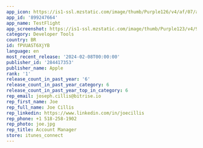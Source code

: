 ```yaml
---
app_icon: https://is1-ssl.mzstatic.com/image/thumb/Purple126/v4/af/07/a3/af07a310-cb85-713f-2cb1-7b9adb3c14b1/AppIcon-1x_U007emarketing-0-7-0-85-220.png/1024x1024bb.png
app_id: '899247664'
app_name: TestFlight
app_screenshot: https://is1-ssl.mzstatic.com/image/thumb/Purple123/v4/9b/af/d1/9bafd1f3-dcb4-b18b-bf23-7be835131e66/contsched.vmyjclbi.png/1242x2688bb.png
category: Developer Tools
country: BR
id: fPVUAST6XjYB
language: en
most_recent_release: '2024-02-08T00:00:00'
publisher_id: '284417353'
publisher_name: Apple
rank: '1'
release_count_in_past_year: '6'
release_count_in_past_year_category: 6
release_count_in_past_year_top_in_category: 6
rep_email: joseph.cillis@bitrise.io
rep_first_name: Joe
rep_full_name: Joe Cillis
rep_linkedin: https://www.linkedin.com/in/joecillis
rep_phone: +1 518-258-1902
rep_photo: joe.jpg
rep_title: Account Manager
store: itunes_connect
---
```


